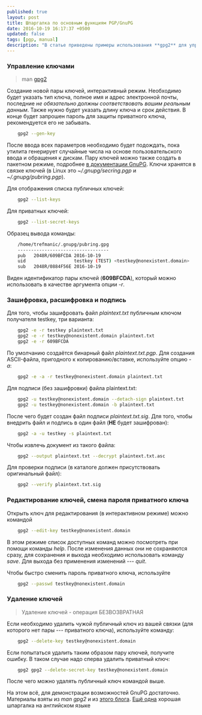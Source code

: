 ```yaml
---
published: true
layout: post
title: Шпаргалка по основным функциям PGP/GnuPG
date: 2016-10-19 16:17:37 +0500
updated: false
tags: [pgp, manual]
description: "В статье приведены примеры использования **gpg2** для управления ключами, подписи и зашифровки/расшифровки сообщений и файлов, пригодные для копипасты."
---
```


### Управление ключами ###

>man [gpg2][1]

Создание новой пары ключей, интерактивный режим. Необходимо будет указать тип ключа, полное имя и адрес электронной почты, последние *не обязательно должны соответствовать вашим реальным данным*. Также нужно будет указать длину ключа и срок действия. В конце будет запрошен пароль для защиты приватного ключа, рекомендуется его не забывать. 
```bash
    gpg2 --gen-key
```
После ввода всех параметров необходимо будет подождать, пока утилита генерирует случайные числа на основе пользовательского ввода и обращения к дискам. Пару ключей можно также создать в пакетном режиме, подробнее [в документации GnuPG][2]. Ключи хранятся в связке ключей (в Linux это *~/.gnupg/secring.pgp* и *~/.gnupg/pubring.pgp*).

Для отображения списка публичных ключей:
```bash
    gpg2 --list-keys
```
Для приватных ключей:
```bash
    gpg2 --list-secret-keys
```
Образец вывода команды:
```bash
    /home/trefmanic/.gnupg/pubring.gpg
    ----------------------------------
    pub   2048R/609BFCDA 2016-10-19
    uid                  testkey (TEST) <testkey@nonexistent.domain>
    sub   2048R/0884F56E 2016-10-19
```
Виден идентификатор пары ключей (**609BFCDA**), который можно использовать в качестве аргумента опции *-r*.

### Зашифровка, расшифровка и подпись ###

Для того, чтобы зашифровать файл *plaintext.txt* публичным ключом получателя testkey, три варианта:
```bash
    gpg2 -e -r testkey plaintext.txt
    gpg2 -e -r testkey@nonexistent.domain plaintext.txt
    gpg2 -e -r 609BFCDA
```
По умолчанию создаётся бинарный файл *plaintext.txt.pgp*. Для создания ASCII-файла, пригодного к копированию/вставке, используйте опцию *-a*:
```bash
    gpg2 -e -a -r testkey@nonexistent.domain plaintext.txt
```
Для подписи (без зашифровки) файла plaintext.txt:
```bash
    gpg2 -u testkey@nonexistent.domain --detach-sign plaintext.txt
    gpg2 -u testkey@nonexistent.domain -b plaintext.txt
```
После чего будет создан файл подписи *plaintext.txt.sig*. Для того, чтобы внедрить файл и подпись в один файл (**НЕ** будет зашифрован):
```bash
    gpg2 -a -u testkey -s plaintext.txt
```
Чтобы извлечь документ из такого файла:
```bash
    gpg2 --output plaintext.txt --decrypt plaintext.txt.asc
```
Для проверки подписи (в каталоге должен присутствовать оригинальный файл):
```bash
    gpg2 --verify plaintext.txt.sig 
```
### Редактирование ключей, смена пароля приватного ключа ###

Открыть ключ для редактирования (в интерактивном режиме) можно командой
```bash
    gpg2 --edit-key testkey@nonexistent.domain
```
В этом режиме список доступных команд можно посмотреть при помощи команды *help*. После изменения данных они не сохраняются сразу, для сохранения и выхода необходимо использовать команду *save*. Для выхода без применения изменений --- *quit*. 

Чтобы быстро сменить пароль приватного ключа, используйте
```bash
    gpg2 --passwd testkey@nonexistent.domain
```
### Удаление ключей ###

> Удаление ключей - операция БЕЗВОЗВРАТНАЯ

Если необходимо удалить чужой публичный ключ из вашей связки (для которого нет пары --- приватного ключа), используйте команду:
```bash
    gpg2 --delete-key testkey@nonexistent.domain
```
Если попытаться удалить таким образом пару ключей, получите ошибку. В таком случае надо сперва удалить приватный ключ:
```bash
    gpg2 gpg2 --delete-secret-key testkey@nonexistent.domain
```
После чего можно удалять публичный ключ командой выше.

На этом всё, для демонстрации возможностей GnuPG достаточно. Материалы взяты из *man gpg2* и из [этого блога][3]. [Ещё одна][4] хорошая шпаргалка на английском языке

[1]: https://www.gnupg.org/ "Официальный сайт GnuPG"
[2]: https://www.gnupg.org/documentation/manuals/gnupg/Unattended-GPG-key-generation.html "Пакетная генерация пары ключей"
[3]: http://blog.regolit.com/2013/03/06/understanding-gnupg "Более подробная шпаргалка по gpg"
[4]: http://irtfweb.ifa.hawaii.edu/~lockhart/gpg/gpg-cs.html "Шпаргалка по gpg на английском"